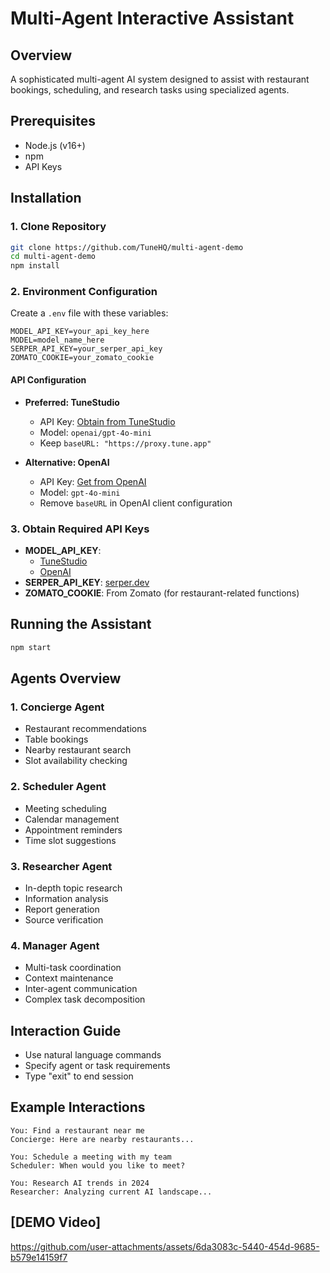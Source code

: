 # Multi-Agent Interactive Assistant

## Overview

A sophisticated multi-agent AI system designed to assist with restaurant bookings, scheduling, and research tasks using specialized agents.

## Prerequisites

- Node.js (v16+)
- npm
- API Keys

## Installation

### 1. Clone Repository

```bash
git clone https://github.com/TuneHQ/multi-agent-demo
cd multi-agent-demo
npm install
```

### 2. Environment Configuration

Create a `.env` file with these variables:

```
MODEL_API_KEY=your_api_key_here
MODEL=model_name_here
SERPER_API_KEY=your_serper_api_key
ZOMATO_COOKIE=your_zomato_cookie
```

#### API Configuration

- **Preferred: TuneStudio**

  - API Key: [Obtain from TuneStudio](https://studio.tune.app)
  - Model: `openai/gpt-4o-mini`
  - Keep `baseURL: "https://proxy.tune.app"`

- **Alternative: OpenAI**
  - API Key: [Get from OpenAI](https://platform.openai.com/signup)
  - Model: `gpt-4o-mini`
  - Remove `baseURL` in OpenAI client configuration

### 3. Obtain Required API Keys

- **MODEL_API_KEY**:
  - [TuneStudio](https://studio.tune.app)
  - [OpenAI](https://platform.openai.com/signup)
- **SERPER_API_KEY**: [serper.dev](https://serper.dev/)
- **ZOMATO_COOKIE**: From Zomato (for restaurant-related functions)

## Running the Assistant

```bash
npm start
```

## Agents Overview

### 1. Concierge Agent

- Restaurant recommendations
- Table bookings
- Nearby restaurant search
- Slot availability checking

### 2. Scheduler Agent

- Meeting scheduling
- Calendar management
- Appointment reminders
- Time slot suggestions

### 3. Researcher Agent

- In-depth topic research
- Information analysis
- Report generation
- Source verification

### 4. Manager Agent

- Multi-task coordination
- Context maintenance
- Inter-agent communication
- Complex task decomposition

## Interaction Guide

- Use natural language commands
- Specify agent or task requirements
- Type "exit" to end session

## Example Interactions

```
You: Find a restaurant near me
Concierge: Here are nearby restaurants...

You: Schedule a meeting with my team
Scheduler: When would you like to meet?

You: Research AI trends in 2024
Researcher: Analyzing current AI landscape...
```

## [DEMO Video]


https://github.com/user-attachments/assets/6da3083c-5440-454d-9685-b579e14159f7

